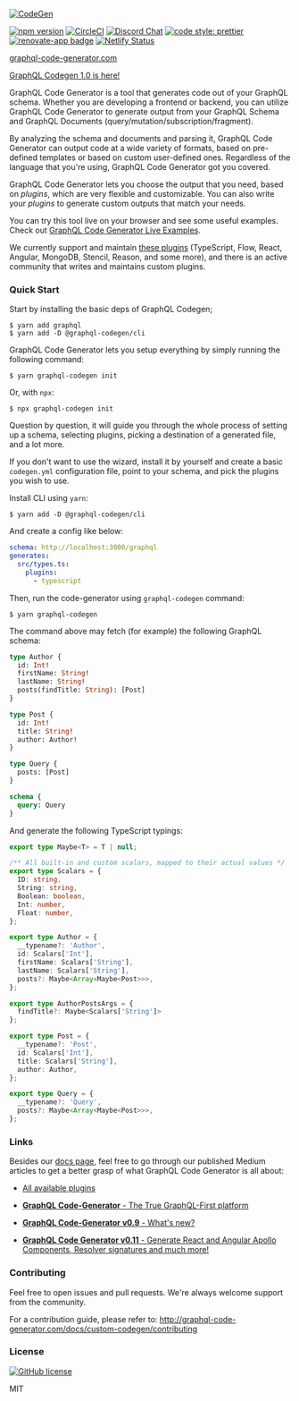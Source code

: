 [![CodeGen](https://user-images.githubusercontent.com/25294569/63773131-35f6aa00-c8e3-11e9-8191-fc0ac6f959e4.gif)](https://graphql-code-generator.com)

[![npm version](https://badge.fury.io/js/%40graphql-codegen%2Fcli.svg)](https://badge.fury.io/js/%40graphql-codegen%2Fcli)
[![CircleCI](https://circleci.com/gh/dotansimha/graphql-code-generator/tree/master.svg?style=svg)](https://circleci.com/gh/dotansimha/graphql-code-generator/tree/master)
[![Discord Chat](https://img.shields.io/discord/625400653321076807)](https://discord.gg/xud7bH9)
[![code style: prettier](https://img.shields.io/badge/code_style-prettier-ff69b4.svg?style=flat-square)](https://github.com/prettier/prettier)
[![renovate-app badge][renovate-badge]][renovate-app]
[![Netlify Status](https://api.netlify.com/api/v1/badges/beb4a802-e080-469d-82d6-e83a3d108a40/deploy-status)](https://app.netlify.com/sites/graphql-code-generator/deploys)

[renovate-badge]: https://img.shields.io/badge/renovate-app-blue.svg
[renovate-app]: https://renovateapp.com/

[graphql-code-generator.com](https://graphql-code-generator.com)

[GraphQL Codegen 1.0 is here!](https://graphql-code-generator.com/docs/migration/from-0-18)

GraphQL Code Generator is a tool that generates code out of your GraphQL schema. Whether you are developing a frontend or backend, you can utilize GraphQL Code Generator to generate output from your GraphQL Schema and GraphQL Documents (query/mutation/subscription/fragment).

By analyzing the schema and documents and parsing it, GraphQL Code Generator can output code at a wide variety of formats, based on pre-defined templates or based on custom user-defined ones. Regardless of the language that you're using, GraphQL Code Generator got you covered.

GraphQL Code Generator lets you choose the output that you need, based on _plugins_, which are very flexible and customizable. You can also write your _plugins_ to generate custom outputs that match your needs.

You can try this tool live on your browser and see some useful examples. Check out [GraphQL Code Generator Live Examples](https://graphql-code-generator.com/#live-demo).

We currently support and maintain [these plugins](https://graphql-code-generator.com/docs/plugins/index) (TypeScript, Flow, React, Angular, MongoDB, Stencil, Reason, and some more), and there is an active community that writes and maintains custom plugins.

### Quick Start

Start by installing the basic deps of GraphQL Codegen;

    $ yarn add graphql
    $ yarn add -D @graphql-codegen/cli

GraphQL Code Generator lets you setup everything by simply running the following command:

    $ yarn graphql-codegen init

Or, with `npx`:

    $ npx graphql-codegen init

Question by question, it will guide you through the whole process of setting up a schema, selecting plugins, picking a destination of a generated file, and a lot more.

If you don't want to use the wizard, install it by yourself and create a basic `codegen.yml` configuration file, point to your schema, and pick the plugins you wish to use. 

Install CLI using `yarn`:

    $ yarn add -D @graphql-codegen/cli

And create a config like below:

```yml
schema: http://localhost:3000/graphql
generates:
  src/types.ts:
    plugins:
      - typescript
```

Then, run the code-generator using `graphql-codegen` command:

    $ yarn graphql-codegen

The command above may fetch (for example) the following GraphQL schema:

```graphql
type Author {
  id: Int!
  firstName: String!
  lastName: String!
  posts(findTitle: String): [Post]
}

type Post {
  id: Int!
  title: String!
  author: Author!
}

type Query {
  posts: [Post]
}

schema {
  query: Query
}
```

And generate the following TypeScript typings:

```ts
export type Maybe<T> = T | null;

/** All built-in and custom scalars, mapped to their actual values */
export type Scalars = {
  ID: string,
  String: string,
  Boolean: boolean,
  Int: number,
  Float: number,
};

export type Author = {
  __typename?: 'Author',
  id: Scalars['Int'],
  firstName: Scalars['String'],
  lastName: Scalars['String'],
  posts?: Maybe<Array<Maybe<Post>>>,
};

export type AuthorPostsArgs = {
  findTitle?: Maybe<Scalars['String']>
};

export type Post = {
  __typename?: 'Post',
  id: Scalars['Int'],
  title: Scalars['String'],
  author: Author,
};

export type Query = {
  __typename?: 'Query',
  posts?: Maybe<Array<Maybe<Post>>>,
};
```

### Links

Besides our [docs page](https://graphql-code-generator.com/docs/getting-started/index), feel free to go through our published Medium articles to get a better grasp of what GraphQL Code Generator is all about:

- [All available plugins](https://graphql-code-generator.com/docs/plugins/index)

- [**GraphQL Code-Generator** - The True GraphQL-First platform](https://the-guild.dev/blog/graphql-code-generator)

- [**GraphQL Code-Generator v0.9** - What's new?](https://the-guild.dev/blog/graphql-code-generator-090)

- [**GraphQL Code Generator v0.11** - Generate React and Angular Apollo Components, Resolver signatures and much more!](https://the-guild.dev/blog/graphql-code-generator-011)

### Contributing

Feel free to open issues and pull requests. We're always welcome support from the community.

For a contribution guide, please refer to: http://graphql-code-generator.com/docs/custom-codegen/contributing

### License

[![GitHub license](https://img.shields.io/badge/license-MIT-lightgrey.svg?maxAge=2592000)](https://raw.githubusercontent.com/apollostack/apollo-ios/master/LICENSE)

MIT
